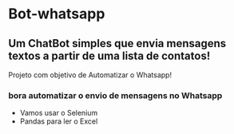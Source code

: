# Bot-whatsapp
## Um ChatBot simples que envia mensagens textos a partir de uma lista de contatos! 
Projeto com objetivo de Automatizar o Whatsapp! 

### bora automatizar o envio de mensagens no Whatsapp
- Vamos usar o Selenium 
- Pandas para ler o Excel


